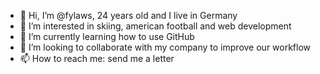 - 👋 Hi, I’m @fylaws, 24 years old and I live in Germany
- 👀 I’m interested in skiing, american football and web development
- 🌱 I’m currently learning how to use GitHub
- 💞️ I’m looking to collaborate with my company to improve our workflow
- 📫 How to reach me: send me a letter

<!---
fylaws/fylaws is a ✨ special ✨ repository because its `README.md` (this file) appears on your GitHub profile.
You can click the Preview link to take a look at your changes.
--->
